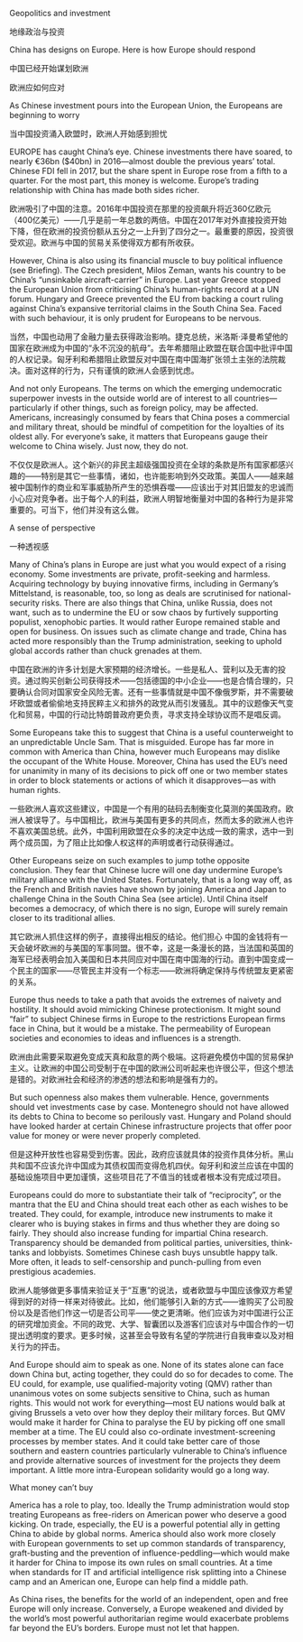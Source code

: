 Geopolitics and investment

地缘政治与投资

China has designs on Europe. Here is how Europe should respond

中国已经开始谋划欧洲

欧洲应如何应对

As Chinese investment pours into the European Union, the Europeans are beginning to worry

当中国投资涌入欧盟时，欧洲人开始感到担忧

EUROPE has caught China’s eye. Chinese investments there have soared, to nearly €36bn ($40bn) in 2016—almost double the previous years’ total. Chinese FDI fell in 2017, but the share spent in Europe rose from a fifth to a quarter. For the most part, this money is welcome. Europe’s trading relationship with China has made both sides richer.

欧洲吸引了中国的注意。2016年中国投资在那里的投资飙升将近360亿欧元（400亿美元）——几乎是前一年总数的两倍。中国在2017年对外直接投资开始下降，但在欧洲的投资份额从五分之一上升到了四分之一。最重要的原因，投资很受欢迎。欧洲与中国的贸易关系使得双方都有所收获。

However, China is also using its financial muscle to buy political influence (see Briefing). The Czech president, Milos Zeman, wants his country to be China’s “unsinkable aircraft-carrier” in Europe. Last year Greece stopped the European Union from criticising China’s human-rights record at a UN forum. Hungary and Greece prevented the EU from backing a court ruling against China’s expansive territorial claims in the South China Sea. Faced with such behaviour, it is only prudent for Europeans to be nervous.

当然，中国也动用了金融力量去获得政治影响。捷克总统，米洛斯·泽曼希望他的国家在欧洲成为中国的“永不沉没的航母”。去年希腊阻止欧盟在联合国中批评中国的人权记录。匈牙利和希腊阻止欧盟反对中国在南中国海扩张领土主张的法院裁决。面对这样的行为，只有谨慎的欧洲人会感到忧虑。

And not only Europeans. The terms on which the emerging undemocratic superpower invests in the outside world are of interest to all countries—particularly if other things, such as foreign policy, may be affected. Americans, increasingly consumed by fears that China poses a commercial and military threat, should be mindful of competition for the loyalties of its oldest ally. For everyone’s sake, it matters that Europeans gauge their welcome to China wisely. Just now, they do not.

不仅仅是欧洲人。这个新兴的非民主超级强国投资在全球的条款是所有国家都感兴趣的——特别是其它一些事情，诸如，也许能影响到外交政策。美国人——越来越被中国制作的商业和军事威胁所产生的恐惧吞噬——应该出于对其旧盟友的忠诚而小心应对竞争者。出于每个人的利益，欧洲人明智地衡量对中国的各种行为是非常重要的。可当下，他们并没有这么做。

A sense of perspective

一种透视感

Many of China’s plans in Europe are just what you would expect of a rising economy. Some investments are private, profit-seeking and harmless. Acquiring technology by buying innovative firms, including in Germany’s Mittelstand, is reasonable, too, so long as deals are scrutinised for national-security risks. There are also things that China, unlike Russia, does not want, such as to undermine the EU or sow chaos by furtively supporting populist, xenophobic parties. It would rather Europe remained stable and open for business. On issues such as climate change and trade, China has acted more responsibly than the Trump administration, seeking to uphold global accords rather than chuck grenades at them.

中国在欧洲的许多计划是大家预期的经济增长。一些是私人、营利以及无害的投资。通过购买创新公司获得技术——包括德国的中小企业——也是合情合理的，只要确认合同对国家安全风险无害。还有一些事情就是中国不像俄罗斯，并不需要破坏欧盟或者偷偷地支持民粹主义和排外的政党从而引发骚乱。其中的议题像天气变化和贸易，中国的行动比特朗普政府更负责，寻求支持全球协议而不是唱反调。

Some Europeans take this to suggest that China is a useful counterweight to an unpredictable Uncle Sam. That is misguided. Europe has far more in common with America than China, however much Europeans may dislike the occupant of the White House. Moreover, China has used the EU’s need for unanimity in many of its decisions to pick off one or two member states in order to block statements or actions of which it disapproves—as with human rights.

一些欧洲人喜欢这些建议，中国是一个有用的砝码去制衡变化莫测的美国政府。欧洲人被误导了。与中国相比，欧洲与美国有更多的共同点，然而太多的欧洲人也许不喜欢美国总统。此外，中国利用欧盟在众多的决定中达成一致的需求，选中一到两个成员国，为了阻止比如像人权这样的声明或者行动获得通过。

Other Europeans seize on such examples to jump tothe opposite conclusion. They fear that Chinese lucre will one day undermine Europe’s military alliance with the United States. Fortunately, that is a long way off, as the French and British navies have shown by joining America and Japan to challenge China in the South China Sea (see article). Until China itself becomes a democracy, of which there is no sign, Europe will surely remain closer to its traditional allies.

其它欧洲人抓住这样的例子，直接得出相反的结论。他们担心 中国的金钱将有一天会破坏欧洲的与美国的军事同盟。很不幸，这是一条漫长的路，当法国和英国的海军已经表明会加入美国和日本共同应对中国在南中国海的行动。直到中国变成一个民主的国家——尽管民主并没有一个标志——欧洲将确定保持与传统盟友更紧密的关系。

Europe thus needs to take a path that avoids the extremes of naivety and hostility. It should avoid mimicking Chinese protectionism. It might sound “fair” to subject Chinese firms in Europe to the restrictions European firms face in China, but it would be a mistake. The permeability of European societies and economies to ideas and influences is a strength.

欧洲由此需要采取避免变成天真和敌意的两个极端。这将避免模仿中国的贸易保护主义。让欧洲的中国公司受制于在中国的欧洲公司听起来也许很公平，但这个想法是错的。对欧洲社会和经济的渗透的想法和影响是强有力的。

But such openness also makes them vulnerable. Hence, governments should vet investments case by case. Montenegro should not have allowed its debts to China to become so perilously vast. Hungary and Poland should have looked harder at certain Chinese infrastructure projects that offer poor value for money or were never properly completed.

但是这种开放性也容易受到伤害。因此，政府应该就具体的投资作具体分析。黑山共和国不应该允许中国成为其债权国而变得危机四伏。匈牙利和波兰应该在中国的基础设施项目中更加谨慎，这些项目花了不值当的钱或者根本没有完成过项目。

Europeans could do more to substantiate their talk of “reciprocity”, or the mantra that the EU and China should treat each other as each wishes to be treated. They could, for example, introduce new instruments to make it clearer who is buying stakes in firms and thus whether they are doing so fairly. They should also increase funding for impartial China research. Transparency should be demanded from political parties, universities, think-tanks and lobbyists. Sometimes Chinese cash buys unsubtle happy talk. More often, it leads to self-censorship and punch-pulling from even prestigious academies.

欧洲人能够做更多事情来验证关于“互惠”的说法，或者欧盟与中国应该像双方希望得到好的对待一样来对待彼此。比如，他们能够引入新的方式——谁购买了公司股份以及是否他们作这一切是否公司平——使之更清晰。他们应该为对中国进行公正的研究增加资金。不同的政党、大学、智囊团以及游客们应该对与中国合作的一切提出透明度的要求。更多时候，这甚至会导致有名望的学院进行自我审查以及对相关行为的抨击。

And Europe should aim to speak as one. None of its states alone can face down China but, acting together, they could do so for decades to come. The EU could, for example, use qualified-majority voting (QMV) rather than unanimous votes on some subjects sensitive to China, such as human rights. This would not work for everything—most EU nations would balk at giving Brussels a veto over how they deploy their military forces. But QMV would make it harder for China to paralyse the EU by picking off one small member at a time. The EU could also co-ordinate investment-screening processes by member states. And it could take better care of those southern and eastern countries particularly vulnerable to China’s influence and provide alternative sources of investment for the projects they deem important. A little more intra-European solidarity would go a long way.


What money can’t buy


America has a role to play, too. Ideally the Trump administration would stop treating Europeans as free-riders on American power who deserve a good kicking. On trade, especially, the EU is a powerful potential ally in getting China to abide by global norms. America should also work more closely with European governments to set up common standards of transparency, graft-busting and the prevention of influence-peddling—which would make it harder for China to impose its own rules on small countries. At a time when standards for IT and artificial intelligence risk splitting into a Chinese camp and an American one, Europe can help find a middle path.


As China rises, the benefits for the world of an independent, open and free Europe will only increase. Conversely, a Europe weakened and divided by the world’s most powerful authoritarian regime would exacerbate problems far beyond the EU’s borders. Europe must not let that happen.

